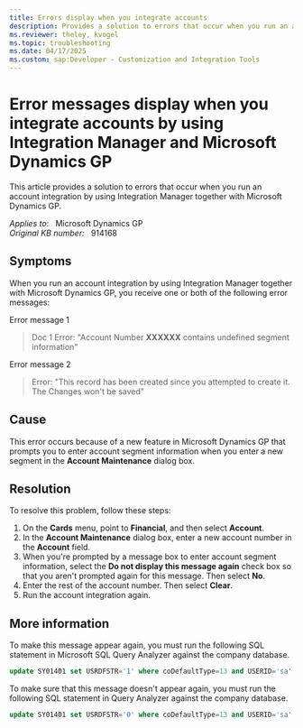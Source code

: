 ```yaml
---
title: Errors display when you integrate accounts
description: Provides a solution to errors that occur when you run an account integration by using Integration Manager together with Microsoft Dynamics GP.
ms.reviewer: theley, kvogel
ms.topic: troubleshooting
ms.date: 04/17/2025
ms.custom: sap:Developer - Customization and Integration Tools
---
```

# Error messages display when you integrate accounts by using Integration Manager and Microsoft Dynamics GP

This article provides a solution to errors that occur when you run an account integration by using Integration Manager together with Microsoft Dynamics GP.

_Applies to:_ &nbsp; Microsoft Dynamics GP  
_Original KB number:_ &nbsp; 914168

## Symptoms

When you run an account integration by using Integration Manager together with Microsoft Dynamics GP, you receive one or both of the following error messages:

Error message 1  
> Doc 1 Error: "Account Number **XXXXXX** contains undefined segment information"

Error message 2  
> Error: "This record has been created since you attempted to create it. The Changes won't be saved"

## Cause

This error occurs because of a new feature in Microsoft Dynamics GP that prompts you to enter account segment information when you enter a new segment in the **Account Maintenance** dialog box.

## Resolution

To resolve this problem, follow these steps:

1. On the **Cards** menu, point to **Financial**, and then select **Account**.
2. In the **Account Maintenance** dialog box, enter a new account number in the **Account** field.
3. When you're prompted by a message box to enter account segment information, select the **Do not display this message again** check box so that you aren't prompted again for this message. Then select **No**.
4. Enter the rest of the account number. Then select **Clear**.
5. Run the account integration again.

## More information

To make this message appear again, you must run the following SQL statement in Microsoft SQL Query Analyzer against the company database.

```sql
update SY01401 set USRDFSTR='1' where coDefaultType=13 and USERID='sa'
```

To make sure that this message doesn't appear again, you must run the following SQL statement in Query Analyzer against the company database.

```sql
update SY01401 set USRDFSTR='0' where coDefaultType=13 and USERID='sa'
```
